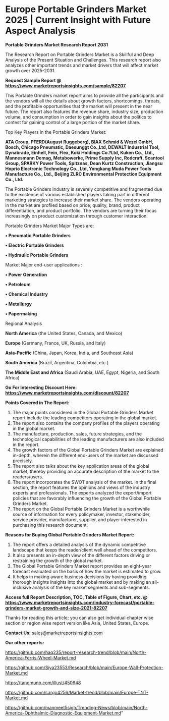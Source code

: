  # Europe Portable Grinders Market 2025 | Current Insight with Future Aspect Analysis

<strong>Portable Grinders Market Research Report 2031</strong>

The Research Report on Portable Grinders Market is a Skillful and Deep Analysis of the Present Situation and Challenges. This research report also analyzes other important trends and market drivers that will affect market growth over 2025-2031.

<strong>Request Sample Report @ <a href=https://www.marketreportsinsights.com/sample/82207>https://www.marketreportsinsights.com/sample/82207</a></strong>

This Portable Grinders market report aims to provide all the participants and the vendors will all the details about growth factors, shortcomings, threats, and the profitable opportunities that the market will present in the near future. The report also features the revenue share, industry size, production volume, and consumption in order to gain insights about the politics to contest for gaining control of a large portion of the market share.

Top Key Players in the Portable Grinders Market:

<strong>ATA Group, PFERD(August Ruggeberg), BIAX Schmid & Wezel GmbH, Bosch, Chicago Pneumatic, Daesunggt Co.,Ltd, DEWALT Industrial Tool, Dynabrade, Einhell, Fein, Flex, Koki Holdings Co.?Ltd, Kuken Co., Ltd., Mannesmann Demag, Metabowerke, Prime Supply Inc, Rodcraft, Scantool Group, SPARKY Power Tools, Spitznas, Dean Kurtz Construction, Jiangsu Hoprio Electronic Technology Co., Ltd, Yongkang Muda Power Tools Manufacture Co., Ltd., Beijing ZLRC Environmental Protection Equipment Co., Ltd.</strong>

The Portable Grinders Industry is severely competitive and fragmented due to the existence of various established players taking part in different marketing strategies to increase their market share. The vendors operating in the market are profiled based on price, quality, brand, product differentiation, and product portfolio. The vendors are turning their focus increasingly on product customization through customer interaction.

Portable Grinders Market Major Types are:

<strong>• Pneumatic Portable Grinders

• Electric Portable Grinders

• Hydraulic Portable Grinders</strong>

Market Major end-user applications :

<strong>• Power Generation

• Petroleum

• Chemical Industry

• Metallurgy

• Papermaking</strong>

Regional Analysis

</u><strong><b>North America</b></strong> (the United States, Canada, and Mexico)

<strong><b>Europe </b></strong>(Germany, France, UK, Russia, and Italy)

<strong><b>Asia-Pacific</b></strong> (China, Japan, Korea, India, and Southeast Asia)

<strong><b>South America</b></strong> (Brazil, Argentina, Colombia, etc.)

<strong><b>The Middle East and Africa</b></strong> (Saudi Arabia, UAE, Egypt, Nigeria, and South Africa)

<strong>Go For Interesting Discount Here: <a href=https://www.marketreportsinsights.com/discount/82207>https://www.marketreportsinsights.com/discount/82207</a></strong>

<strong>Points Covered in The Report:</strong>
<ol>
  <li>The major points considered in the Global Portable Grinders Market report include the leading competitors operating in the global market.</li>
  <li>The report also contains the company profiles of the players operating in the global market.</li>
  <li>The manufacture, production, sales, future strategies, and the technological capabilities of the leading manufacturers are also included in the report.</li>
  <li>The growth factors of the Global Portable Grinders Market are explained in-depth, wherein the different end-users of the market are discussed precisely.</li>
  <li>The report also talks about the key application areas of the global market, thereby providing an accurate description of the market to the readers/users.</li>
  <li>The report incorporates the SWOT analysis of the market. In the final section, the report features the opinions and views of the industry experts and professionals. The experts analyzed the export/import policies that are favorably influencing the growth of the Global Portable Grinders Market.</li>
  <li>The report on the Global Portable Grinders Market is a worthwhile source of information for every policymaker, investor, stakeholder, service provider, manufacturer, supplier, and player interested in purchasing this research document.</li>
</ol>
<strong>Reasons for Buying Global Portable Grinders Market Report:</strong>

<ol>
  <li>The report offers a detailed analysis of the dynamic competitive landscape that keeps the reader/client well ahead of the competitors.</li>
  <li>It also presents an in-depth view of the different factors driving or restraining the growth of the global market.</li>
  <li>The Global Portable Grinders Market report provides an eight-year forecast evaluated on the basis of how the market is estimated to grow.</li>
  <li>It helps in making aware business decisions by having providing thorough insights insights into the global market and by making an all-inclusive analysis of the key market segments and sub-segments.</li>
</ol>
<strong>Access full Report Description, TOC, Table of Figure, Chart, etc. @ <a href=https://www.marketreportsinsights.com/industry-forecast/portable-grinders-market-growth-and-size-2021-82207>https://www.marketreportsinsights.com/industry-forecast/portable-grinders-market-growth-and-size-2021-82207</a></strong>


Thanks for reading this article; you can also get individual chapter wise section or region wise report version like Asia, United States, Europe.

<strong>Contact Us:</strong>
sales@marketreportsinsights.com

<strong>Our other reports:</strong>

<a href=https://github.com/haq235/report-research-trend/blob/main/North-America-Ferris-Wheel-Market.md>https://github.com/haq235/report-research-trend/blob/main/North-America-Ferris-Wheel-Market.md</a>

<a href=https://github.com/Siya23553/Research/blob/main/Europe-Wall-Protection-Market.md>https://github.com/Siya23553/Research/blob/main/Europe-Wall-Protection-Market.md</a>

<a href=https://tanomuno.com/illust/450648>https://tanomuno.com/illust/450648</a>

<a href=https://github.com/cargo4256/Market-trend/blob/main/Europe-TNT-Market.md>https://github.com/cargo4256/Market-trend/blob/main/Europe-TNT-Market.md</a>

<a href=https://github.com/manmeet5sigh/Trending-News/blob/main/North-America-Ophthalmic-Diagnostic-Equipment-Market.md>https://github.com/manmeet5sigh/Trending-News/blob/main/North-America-Ophthalmic-Diagnostic-Equipment-Market.md</a>"
